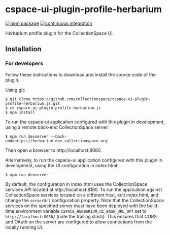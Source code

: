 # cspace-ui-plugin-profile-herbarium

[![npm package](https://img.shields.io/npm/v/cspace-ui-plugin-profile-herbarium.svg)](https://www.npmjs.com/package/cspace-ui-plugin-profile-herbarium)
[![continuous integration](https://github.com/collectionspace/cspace-ui-plugin-profile-herbarium.js/actions/workflows/ci-js.yml/badge.svg?branch=master&event=push)](https://github.com/collectionspace/cspace-ui-plugin-profile-herbarium.js/actions/workflows/ci-js.yml)

Herbarium profile plugin for the CollectionSpace UI.

## Installation

### For developers

Follow these instructions to download and install the source code of the plugin.

Using git:

```
$ git clone https://github.com/collectionspace/cspace-ui-plugin-profile-herbarium.js.git
$ cd cspace-ui-plugin-profile-herbarium.js
$ npm install
```

To run the cspace-ui application configured with this plugin in development, using a remote
back-end CollectionSpace server:

```
$ npm run devserver --back-end=https://herbarium.dev.collectionspace.org
```

Then open a browser to http://localhost:8080.

Alternatively, to run the cspace-ui application configured with this plugin in development, using
the UI configuration in index.html:

```
$ npm run devserver
```

By default, the configuration in index.html uses the CollectionSpace services API located at
http://localhost:8180. To run the application against CollectionSpace services located on a
different host, edit index.html, and change the `serverUrl` configuration property. Note that the
CollectionSpace services on the specified server must have been deployed with the build-time
environment variable `CSPACE_HERBARIUM_UI_BASE_URL_OPT` set to `http://localhost:8080/` (note the
trailing slash). This ensures that CORS and OAuth on the server are configured to allow connections
from the locally running UI.
